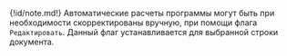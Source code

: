 {!id/note.md!}
	Автоматические расчеты программы могут быть при необходимости скорректированы вручную, при помощи флага `Редактировать`. Данный флаг устанавливается для выбранной строки документа.
